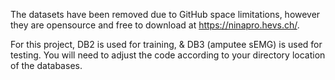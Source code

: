 The datasets have been removed due to GitHub space limitations, however they are opensource and free to download at https://ninapro.hevs.ch/.

For this project, DB2 is used for training, & DB3 (amputee sEMG) is used for testing. 
You will need to adjust the code according to your directory location of the databases.
